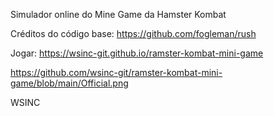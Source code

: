 Simulador online do Mine Game da Hamster Kombat

Créditos do código base: https://github.com/fogleman/rush

Jogar: https://wsinc-git.github.io/ramster-kombat-mini-game

https://github.com/wsinc-git/ramster-kombat-mini-game/blob/main/Official.png

WSINC
